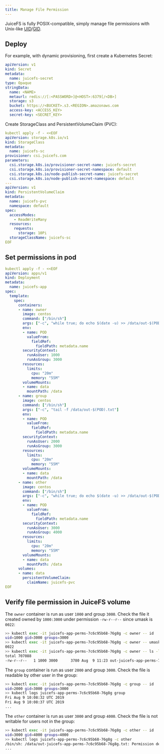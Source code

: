 ```yaml
---
title: Manage File Permission
---
```


JuiceFS is fully POSIX-compatible, simply manage file permissions with Unix-like [UID](https://en.wikipedia.org/wiki/User_identifier)/[GID](https://en.wikipedia.org/wiki/Group_identifier).

## Deploy

For example, with dynamic provisioning, first create a Kubernetes Secret:

```yaml
apiVersion: v1
kind: Secret
metadata:
  name: juicefs-secret
type: Opaque
stringData:
  name: <NAME>
  metaurl: redis://[:<PASSWORD>]@<HOST>:6379[/<DB>]
  storage: s3
  bucket: https://<BUCKET>.s3.<REGION>.amazonaws.com
  access-key: <ACCESS_KEY>
  secret-key: <SECRET_KEY>
```

Create StorageClass and PersistentVolumeClaim (PVC):

```yaml
kubectl apply -f - <<EOF
apiVersion: storage.k8s.io/v1
kind: StorageClass
metadata:
  name: juicefs-sc
provisioner: csi.juicefs.com
parameters:
  csi.storage.k8s.io/provisioner-secret-name: juicefs-secret
  csi.storage.k8s.io/provisioner-secret-namespace: default
  csi.storage.k8s.io/node-publish-secret-name: juicefs-secret
  csi.storage.k8s.io/node-publish-secret-namespace: default
---
apiVersion: v1
kind: PersistentVolumeClaim
metadata:
  name: juicefs-pvc
  namespace: default
spec:
  accessModes:
    - ReadWriteMany
  resources:
    requests:
      storage: 10Pi
  storageClassName: juicefs-sc
EOF
```

## Set permissions in pod

```yaml {10,20-21,29,39-40,48,58-59}
kubectl apply -f - <<EOF
apiVersion: apps/v1
kind: Deployment
metadata:
  name: juicefs-app
spec:
  template:
    spec:
      containers:
      - name: owner
        image: centos
        command: ["/bin/sh"]
        args: ["-c", "while true; do echo $(date -u) >> /data/out-$(POD).txt; sleep 5; done"]
        env:
        - name: POD
          valueFrom:
            fieldRef:
              fieldPath: metadata.name
        securityContext:
          runAsUser: 1000
          runAsGroup: 3000
        resources:
          limits:
            cpu: "20m"
            memory: "55M"
        volumeMounts:
        - name: data
          mountPath: /data
      - name: group
        image: centos
        command: ["/bin/sh"]
        args: ["-c", "tail -f /data/out-$(POD).txt"]
        env:
        - name: POD
          valueFrom:
            fieldRef:
              fieldPath: metadata.name
        securityContext:
          runAsUser: 2000
          runAsGroup: 3000
        resources:
          limits:
            cpu: "20m"
            memory: "55M"
        volumeMounts:
        - name: data
          mountPath: /data
      - name: other
        image: centos
        command: ["/bin/sh"]
        args: ["-c", "while true; do echo $(date -u) >> /data/out-$(POD).txt; sleep 5; done"]
        env:
        - name: POD
          valueFrom:
            fieldRef:
              fieldPath: metadata.name
        securityContext:
          runAsUser: 3000
          runAsGroup: 4000
        resources:
          limits:
            cpu: "20m"
            memory: "55M"
        volumeMounts:
        - name: data
          mountPath: /data
      volumes:
      - name: data
        persistentVolumeClaim:
          claimName: juicefs-pvc
EOF
```

## Verify file permission in JuiceFS volume

The `owner` container is run as user `1000` and group `3000`. Check the file it created owned by `1000:3000` under permission `-rw-r--r--` since umask is `0022`:

```sh
>> kubectl exec -it juicefs-app-perms-7c6c95b68-76g8g -c owner -- id
uid=1000 gid=3000 groups=3000
>> kubectl exec -it juicefs-app-perms-7c6c95b68-76g8g -c owner -- umask
0022
>> kubectl exec -it juicefs-app-perms-7c6c95b68-76g8g -c owner -- ls -l /data
total 707088
-rw-r--r--   1 1000 3000      3780 Aug  9 11:23 out-juicefs-app-perms-7c6c95b68-76g8g.txt
```

The `group` container is run as user `2000` and group `3000`. Check the file is readable by other user in the group:

```sh
>> kubectl exec -it juicefs-app-perms-7c6c95b68-76g8g -c group -- id
uid=2000 gid=3000 groups=3000
>> kubectl logs juicefs-app-perms-7c6c95b68-76g8g group
Fri Aug 9 10:08:32 UTC 2019
Fri Aug 9 10:08:37 UTC 2019
...
```

The `other` container is run as user `3000` and group `4000`. Check the file is not writable for users not in the group:

```sh
>> kubectl exec -it juicefs-app-perms-7c6c95b68-76g8g -c other -- id
uid=3000 gid=4000 groups=4000
>> kubectl logs juicefs-app-perms-7c6c95b68-76g8g -c other
/bin/sh: /data/out-juicefs-app-perms-7c6c95b68-76g8g.txt: Permission denied
...
```
